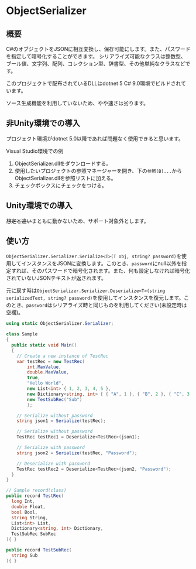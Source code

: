 # ObjectSerializer

## 概要

C#のオブジェクトをJSONに相互変換し、保存可能にします。また、パスワードを指定して暗号化することができます。
シリアライズ可能なクラスは整数型、ブール値、文字列、配列、コレクション型、辞書型、その他単純なクラスなどです。

このプロジェクトで配布されているDLLはdotnet 5 C# 9.0環境でビルドされています。

ソース生成機能を利用していないため、やや速さは劣ります。

## 非Unity環境での導入

プロジェクト環境がdotnet 5.0以降であれば問題なく使用できると思います。

Visual Studio環境での例

1. ObjectSerializer.dllをダウンロードする。
2. 使用したいプロジェクトの参照マネージャーを開き、下の`参照(B)...`からObjectSerializer.dllを参照リストに加える。
3. チェックボックスにチェックをつける。

## Unity環境での導入

~~想定と違い~~まともに動かないため、サポート対象外とします。

## 使い方

`ObjectSerializer.Serializer.Serialize<T>(T obj, string? password)`を使用してインスタンスをJSONに変換します。このとき、`password`にnull以外を指定すれば、そのパスワードで暗号化されます。また、何も設定しなければ暗号化されていないJSONテキストが返されます。

元に戻す時は`ObjectSerializer.Serializer.Deserialize<T>(string serializedText, string? password)`を使用してインスタンスを復元します。このとき、`password`はシリアライズ時と同じものを利用してください(未設定時は空欄)。

```cs
using static ObjectSerializer.Serializer;

class Sample
{
  public static void Main()
  {
    // Create a new instance of TestRec
    var testRec = new TestRec(
        int.MaxValue,
        double.MaxValue,
        true,
        "Hello World",
        new List<int> { 1, 2, 3, 4, 5 },
        new Dictionary<string, int> { { "A", 1 }, { "B", 2 }, { "C", 3 } },
        new TestSubRec("Sub")
        );

    // Serialize without password
    string json1 = Serialize(testRec);

    // Serialize without password
    TestRec testRec1 = Deserialize<TestRec>(json1);

    // Serialize with password
    string json2 = Serialize(testRec, "Password");

    // Deserialize with password
    TestRec testRec2 = Deserialize<TestRec>(json2, "Password");
  }
}

// Sample record(class)
public record TestRec(
  long Int,
  double Float,
  bool Bool,
  string String,
  List<int> List,
  Dictionary<string, int> Dictionary,
  TestSubRec SubRec
){ }

public record TestSubRec(
  string Sub
){ }
```
